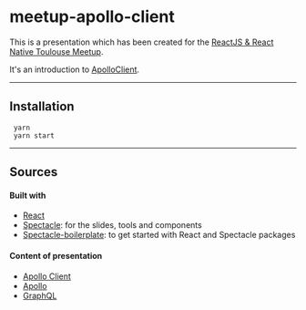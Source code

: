 # meetup-apollo-client

This is a presentation which has been created for the [ReactJS & React Native Toulouse Meetup](https://www.meetup.com/fr-FR/ReactJS-React-Native-Toulouse).

It's an introduction to [ApolloClient](https://www.apollographql.com/docs/react/).

---

## Installation

```
 yarn
 yarn start
```

---

## Sources

#### Built with

- [React](https://reactjs.org/)
- [Spectacle](https://github.com/FormidableLabs/spectacle): for the slides, tools and components
- [Spectacle-boilerplate](https://github.com/FormidableLabs/spectacle-boilerplate/): to get started with React and Spectacle packages

#### Content of presentation

- [Apollo Client](https://www.apollographql.com/docs/react/)
- [Apollo](https://www.apollographql.com/)
- [GraphQL](https://graphql.org/)
